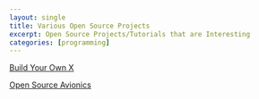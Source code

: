 ```yaml
---
layout: single
title: Various Open Source Projects
excerpt: Open Source Projects/Tutorials that are Interesting
categories: [programming]
---
```


[Build Your Own X](https://github.com/danistefanovic/build-your-own-x)

[Open Source Avionics](https://hackaday.com/2018/05/13/build-your-own-avionics-suite-if-you-dare/)
